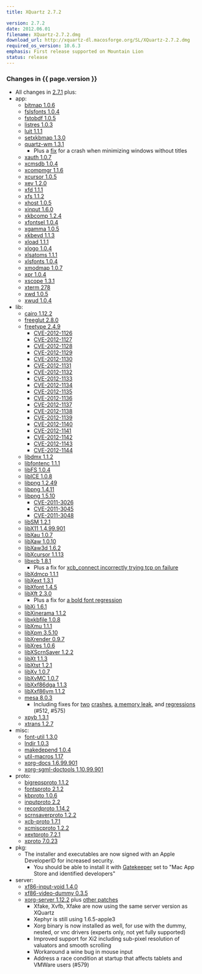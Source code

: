 ```yaml
---
title: XQuartz 2.7.2

version: 2.7.2
date: 2012.06.01
filename: XQuartz-2.7.2.dmg
download_url: http://xquartz-dl.macosforge.org/SL/XQuartz-2.7.2.dmg
required_os_version: 10.6.3
emphasis: First release supported on Mountain Lion
status: release
---
```


### Changes in {{ page.version }} ###
  * All changes in [2.7.1](XQuartz-2.7.1.html) plus:
  * app:
    * [bitmap 1.0.6](http://lists.freedesktop.org/archives/xorg-announce/2012-March/001875.html)
    * [fslsfonts 1.0.4](http://lists.freedesktop.org/archives/xorg-announce/2012-April/001938.html)
    * [fstobdf 1.0.5](http://lists.freedesktop.org/archives/xorg-announce/2012-April/001939.html)
    * [listres 1.0.3](http://lists.freedesktop.org/archives/xorg-announce/2012-February/001838.html)
    * [luit 1.1.1](http://lists.freedesktop.org/archives/xorg-announce/2012-March/001894.html)
    * [setxkbmap 1.3.0](http://lists.freedesktop.org/archives/xorg-announce/2012-March/001895.html)
    * [quartz-wm 1.3.1](https://github.com/jeremyhu/quartz-wm/commit/quartz-wm-1.3.1)
      * Plus a [fix](https://github.com/jeremyhu/quartz-wm/commit/c28527b1340c51f2b492a31e49127106cebbfc5d) for a crash when minimizing windows without titles
    * [xauth 1.0.7](http://lists.freedesktop.org/archives/xorg-announce/2012-March/001896.html)
    * [xcmsdb 1.0.4](http://lists.freedesktop.org/archives/xorg-announce/2012-February/001823.html)
    * [xcompmgr 1.1.6](http://lists.freedesktop.org/archives/xorg-announce/2012-February/001824.html)
    * [xcursor 1.0.5](http://lists.freedesktop.org/archives/xorg-announce/2012-March/001897.html)
    * [xev 1.2.0](http://lists.freedesktop.org/archives/xorg-announce/2012-February/001830.html)
    * [xfd 1.1.1](http://lists.freedesktop.org/archives/xorg-announce/2012-February/001826.html)
    * [xfs 1.1.2](http://lists.freedesktop.org/archives/xorg-announce/2012-February/001837.html)
    * [xhost 1.0.5](http://lists.freedesktop.org/archives/xorg-announce/2012-March/001898.html)
    * [xinput 1.6.0](http://lists.freedesktop.org/archives/xorg-announce/2012-May/001955.html)
    * [xkbcomp 1.2.4](http://lists.freedesktop.org/archives/xorg-announce/2012-March/001899.html)
    * [xfontsel 1.0.4](http://lists.freedesktop.org/archives/xorg-announce/2012-March/001900.html)
    * [xgamma 1.0.5](http://lists.freedesktop.org/archives/xorg-announce/2012-March/001901.html)
    * [xkbevd 1.1.3](http://lists.freedesktop.org/archives/xorg-announce/2012-March/001902.html)
    * [xload 1.1.1](http://lists.freedesktop.org/archives/xorg-announce/2012-March/001904.html)
    * [xlogo 1.0.4](http://lists.freedesktop.org/archives/xorg-announce/2012-March/001905.html)
    * [xlsatoms 1.1.1](http://lists.freedesktop.org/archives/xorg-announce/2012-March/001925.html)
    * [xlsfonts 1.0.4](http://lists.freedesktop.org/archives/xorg-announce/2012-April/001936.html)
    * [xmodmap 1.0.7](http://lists.freedesktop.org/archives/xorg-announce/2012-April/001940.html)
    * [xpr 1.0.4](http://lists.freedesktop.org/archives/xorg-announce/2012-March/001926.html)
    * [xscope 1.3.1](http://lists.freedesktop.org/archives/xorg-announce/2012-February/001831.html)
    * [xterm 278](http://lists.freedesktop.org/archives/xorg/2012-January/053994.html)
    * [xwd 1.0.5](http://lists.freedesktop.org/archives/xorg-announce/2012-February/001833.html)
    * [xwud 1.0.4](http://lists.freedesktop.org/archives/xorg-announce/2012-March/001927.html)
  * lib:
    * [cairo 1.12.2](http://cairographics.org/news/cairo-1.12.2)
    * [freeglut 2.8.0](http://freeglut.sourceforge.net/news.php)
    * [freetype 2.4.9](http://sourceforge.net/projects/freetype/files/freetype2/2.4.9/README/view)
      * [CVE-2012-1126](http://cve.mitre.org/cgi-bin/cvename.cgi?name=CVE-2012-1126)
      * [CVE-2012-1127](http://cve.mitre.org/cgi-bin/cvename.cgi?name=CVE-2012-1127)
      * [CVE-2012-1128](http://cve.mitre.org/cgi-bin/cvename.cgi?name=CVE-2012-1128)
      * [CVE-2012-1129](http://cve.mitre.org/cgi-bin/cvename.cgi?name=CVE-2012-1129)
      * [CVE-2012-1130](http://cve.mitre.org/cgi-bin/cvename.cgi?name=CVE-2012-1130)
      * [CVE-2012-1131](http://cve.mitre.org/cgi-bin/cvename.cgi?name=CVE-2012-1131)
      * [CVE-2012-1132](http://cve.mitre.org/cgi-bin/cvename.cgi?name=CVE-2012-1132)
      * [CVE-2012-1133](http://cve.mitre.org/cgi-bin/cvename.cgi?name=CVE-2012-1133)
      * [CVE-2012-1134](http://cve.mitre.org/cgi-bin/cvename.cgi?name=CVE-2012-1134)
      * [CVE-2012-1135](http://cve.mitre.org/cgi-bin/cvename.cgi?name=CVE-2012-1135)
      * [CVE-2012-1136](http://cve.mitre.org/cgi-bin/cvename.cgi?name=CVE-2012-1136)
      * [CVE-2012-1137](http://cve.mitre.org/cgi-bin/cvename.cgi?name=CVE-2012-1137)
      * [CVE-2012-1138](http://cve.mitre.org/cgi-bin/cvename.cgi?name=CVE-2012-1138)
      * [CVE-2012-1139](http://cve.mitre.org/cgi-bin/cvename.cgi?name=CVE-2012-1139)
      * [CVE-2012-1140](http://cve.mitre.org/cgi-bin/cvename.cgi?name=CVE-2012-1140)
      * [CVE-2012-1141](http://cve.mitre.org/cgi-bin/cvename.cgi?name=CVE-2012-1141)
      * [CVE-2012-1142](http://cve.mitre.org/cgi-bin/cvename.cgi?name=CVE-2012-1142)
      * [CVE-2012-1143](http://cve.mitre.org/cgi-bin/cvename.cgi?name=CVE-2012-1143)
      * [CVE-2012-1144](http://cve.mitre.org/cgi-bin/cvename.cgi?name=CVE-2012-1144)
    * [libdmx 1.1.2](http://lists.freedesktop.org/archives/xorg-announce/2012-March/001867.html)
    * [libfontenc 1.1.1](http://lists.freedesktop.org/archives/xorg-announce/2012-March/001841.html)
    * [libFS 1.0.4](http://lists.freedesktop.org/archives/xorg-announce/2012-March/001842.html)
    * [libICE 1.0.8](http://lists.freedesktop.org/archives/xorg-announce/2012-March/001843.html)
    * [libpng 1.2.49](http://sourceforge.net/mailarchive/message.php?msg_id=29055938)
    * [libpng 1.4.11](http://sourceforge.net/mailarchive/message.php?msg_id=29055938)
    * [libpng 1.5.10](http://sourceforge.net/mailarchive/message.php?msg_id=29055938)
      * [CVE-2011-3026](http://cve.mitre.org/cgi-bin/cvename.cgi?name=CVE-2011-3026)
      * [CVE-2011-3045](http://cve.mitre.org/cgi-bin/cvename.cgi?name=CVE-2011-3045)
      * [CVE-2011-3048](http://cve.mitre.org/cgi-bin/cvename.cgi?name=CVE-2011-3048)
    * [libSM 1.2.1](http://lists.freedesktop.org/archives/xorg-announce/2012-March/001844.html)
    * [libX11 1.4.99.901](http://lists.freedesktop.org/archives/xorg-announce/2012-March/001882.html)
    * [libXau 1.0.7](http://lists.freedesktop.org/archives/xorg-announce/2012-March/001849.html)
    * [libXaw 1.0.10](http://lists.freedesktop.org/archives/xorg-announce/2012-March/001891.html)
    * [libXaw3d 1.6.2](http://lists.freedesktop.org/archives/xorg/2012-March/054376.html)
    * [libXcursor 1.1.13](http://lists.freedesktop.org/archives/xorg-announce/2012-March/001852.html)
    * [libxcb 1.8.1](http://lists.freedesktop.org/archives/xorg-announce/2012-March/001876.html)
      * Plus a fix for [xcb_connect incorrectly trying tcp on failure](http://cgit.freedesktop.org/xcb/libxcb/commit/?id=5f8f2ba1c4f9ac74c8f301dcca8566e296e37995)
    * [libXdmcp 1.1.1](http://lists.freedesktop.org/archives/xorg-announce/2012-March/001853.html)
    * [libXext 1.3.1](http://lists.freedesktop.org/archives/xorg-announce/2012-March/001854.html)
    * [libXfont 1.4.5](http://lists.freedesktop.org/archives/xorg-announce/2012-March/001840.html)
    * [libXft 2.3.0](http://lists.freedesktop.org/archives/xorg-announce/2012-March/001855.html)
      * Plus a fix for [a bold font regression](https://bugs.freedesktop.org/show_bug.cgi?id=42173)
    * [libXi 1.6.1](http://lists.freedesktop.org/archives/xorg-announce/2012-May/001945.html)
    * [libXinerama 1.1.2](http://lists.freedesktop.org/archives/xorg-announce/2012-March/001856.html)
    * [libxkbfile 1.0.8](http://lists.freedesktop.org/archives/xorg-announce/2012-March/001857.html)
    * [libXmu 1.1.1](http://lists.freedesktop.org/archives/xorg-announce/2012-March/001848.html)
    * [libXpm 3.5.10](http://lists.freedesktop.org/archives/xorg-announce/2012-March/001858.html)
    * [libXrender 0.9.7](http://lists.freedesktop.org/archives/xorg-announce/2012-March/001859.html)
    * [libXres 1.0.6](http://lists.freedesktop.org/archives/xorg-announce/2012-March/001860.html)
    * [libXScrnSaver 1.2.2](http://lists.freedesktop.org/archives/xorg-announce/2012-March/001861.html)
    * [libXt 1.1.3](http://lists.freedesktop.org/archives/xorg-announce/2012-March/001883.html)
    * [libXtst 1.2.1](http://lists.freedesktop.org/archives/xorg-announce/2012-March/001862.html)
    * [libXv 1.0.7](http://lists.freedesktop.org/archives/xorg-announce/2012-March/001863.html)
    * [libXvMC 1.0.7](http://lists.freedesktop.org/archives/xorg-announce/2012-March/001864.html)
    * [libXxf86dga 1.1.3](http://lists.freedesktop.org/archives/xorg-announce/2012-March/001865.html)
    * [libXxf86vm 1.1.2](http://lists.freedesktop.org/archives/xorg-announce/2012-March/001866.html)
    * [mesa 8.0.3](http://mesa3d.org/relnotes-8.0.3.html)
      * Including fixes for [two](http://cgit.freedesktop.org/mesa/mesa/commit/?h=8.0&id=bb30e76328e9dd80b0c7a7688828e3cf8e662b1b) [crashes](http://cgit.freedesktop.org/mesa/mesa/commit/?h=8.0&id=6095a17534c2694760300701fee59a320950f271), [a memory leak](http://cgit.freedesktop.org/mesa/mesa/commit/?h=8.0&id=69d8a25d429bccf960e98e5c126e1ef2ae4ffe9d), and [regres](http://cgit.freedesktop.org/mesa/mesa/commit/?h=8.0&id=7e624edba4c9f0fb2bcc322ef0b1b6401aa0a075)[sions](http://cgit.freedesktop.org/mesa/mesa/commit/?h=8.0&id=9724c8d13c09773dcf9674f15accd8f2f4d148ff) (#512, #575)
    * [xpyb 1.3.1](http://lists.freedesktop.org/archives/xcb/2012-March/007701.html)
    * [xtrans 1.2.7](http://lists.freedesktop.org/archives/xorg-announce/2012-March/001892.html)
  * misc:
    * [font-util 1.3.0](http://lists.freedesktop.org/archives/xorg-announce/2012-February/001836.html)
    * [lndir 1.0.3](http://lists.freedesktop.org/archives/xorg-announce/2012-March/001869.html)
    * [makedepend 1.0.4](http://lists.freedesktop.org/archives/xorg-announce/2012-March/001870.html)
    * [util-macros 1.17](http://lists.freedesktop.org/archives/xorg-announce/2012-March/001879.html)
    * [xorg-docs 1.6.99.901](http://lists.freedesktop.org/archives/xorg-announce/2012-April/001932.html)
    * [xorg-sgml-doctools 1.10.99.901](http://lists.freedesktop.org/archives/xorg-announce/2012-April/001931.html)
  * proto:
    * [bigreqsproto 1.1.2](http://lists.freedesktop.org/archives/xorg-announce/2012-March/001893.html)
    * [fontsproto 2.1.2](http://lists.freedesktop.org/archives/xorg-announce/2012-March/001893.html)
    * [kbproto 1.0.6](http://lists.freedesktop.org/archives/xorg-announce/2012-March/001893.html)
    * [inputproto 2.2](http://lists.freedesktop.org/archives/xorg-announce/2012-March/001839.html)
    * [recordproto 1.14.2](http://lists.freedesktop.org/archives/xorg-announce/2012-March/001893.html)
    * [scrnsaverproto 1.2.2](http://lists.freedesktop.org/archives/xorg-announce/2012-March/001893.html)
    * [xcb-proto 1.7.1](http://lists.freedesktop.org/archives/xorg-announce/2012-March/001907.html)
    * [xcmiscproto 1.2.2](http://lists.freedesktop.org/archives/xorg-announce/2012-March/001893.html)
    * [xextproto 7.2.1](http://lists.freedesktop.org/archives/xorg-announce/2012-March/001893.html)
    * [xproto 7.0.23](http://lists.freedesktop.org/archives/xorg-announce/2012-March/001884.html)
  * pkg:
    * The installer and executables are now signed with an Apple DeveloperID for increased security.
      * You should be able to install it with [Gatekeeper](http://www.apple.com/macosx/mountain-lion/features.html#gatekeeper) set to "Mac App Store and identified developers"
  * server:
    * [xf86-input-void 1.4.0](http://lists.x.org/archives/xorg-announce/2011-May/001658.html)
    * [xf86-video-dummy 0.3.5](http://lists.x.org/archives/xorg-announce/2011-December/001785.html)
    * [xorg-server 1.12.2](http://lists.freedesktop.org/archives/xorg-announce/2012-May/001963.html) plus [other patches](https://github.com/XQuartz/xorg-server/commits/XQuartz-2.7.2)
      * Xfake, Xvfb, Xfake are now using the same server version as XQuartz
      * Xephyr is still using 1.6.5-apple3
      * Xorg binary is now installed as well, for use with the dummy, nested, or vnc drivers (experts only, not yet fully supported)
      * Improved support for Xi2 including sub-pixel resolution of valuators and smooth scrolling
      * Workaround a wine bug in mouse input
      * Address a race condition at startup that affects tablets and VMWare users (#579)
